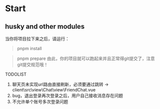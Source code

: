 # Start
## husky and other modules
当你将项目拉下来之后，请运行：
> pnpm install

> pnpm prepare
由此，你的项目就可以跑起来并且正常得git提交了，注意git提交规范哦！

TODOLIST
1. 聊天页未实现url路由直接刷新，必须要通过跳转 -> client\src\view\Chat\view\FriendChat.vue
2. bug，退出登录再次登录之后，用户自己接收消息存在问题
3. 不允许单个账号多次登录问题
